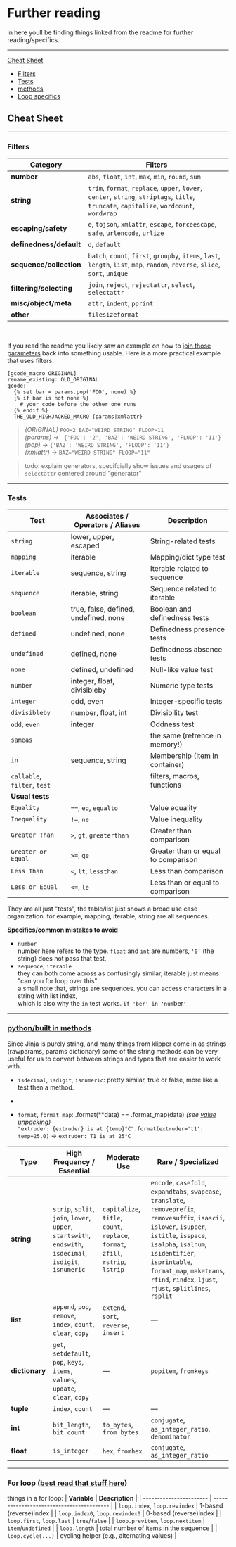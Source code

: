 
# Further reading
in here youll be finding things linked from the readme for further reading/specifics.

---



[Cheat Sheet](#Cheat-Sheet)
  - [Filters](#Filters)
  - [Tests](#Tests)
  - [methods](#python/built-in-methods)
  - [Loop specifics](#For-loop)

## **Cheat Sheet**

---

### Filters

| **Category**            | **Filters**                                                                                                                                |
| ----------------------- | ------------------------------------------------------------------------------------------------------------------------------------------ |
| **number**              | `abs`, `float`, `int`, `max`, `min`, `round`, `sum`                                                                                        |
| **string**              | `trim`, `format`, `replace`, `upper`, `lower`, `center`, `string`, `striptags`, `title`, `truncate`, `capitalize`, `wordcount`, `wordwrap` |
| **escaping/safety**     | `e`, `tojson`, `xmlattr`, `escape`, `forceescape`, `safe`, `urlencode`, `urlize`                                                           |
| **definedness/default** | `d`, `default`                                                                                                                             |
| **sequence/collection** | `batch`, `count`, `first`, `groupby`, `items`, `last`, `length`, `list`, `map`, `random`, `reverse`, `slice`, `sort`, `unique`             |
| **filtering/selecting** | `join`, `reject`, `rejectattr`, `select`, `selectattr`                                                                                     |
| **misc/object/meta**    | `attr`, `indent`, `pprint`                                                                                                                 |
| **other**               | `filesizeformat`                                                                                                                           |

<br>

If you read the readme you likely saw an example on how to [join those parameters](#2-complex-variable-types--advanced-filters) back into something usable.
Here is a more practical example that uses filters.

```nunjucks
[gcode_macro ORIGINAL]
rename_existing: OLD_ORIGINAL
gcode:
  {% set bar = params.pop('FOO', none) %}
  {% if bar is not none %}
    # your code before the other one runs
  {% endif %}
  THE_OLD_HIGHJACKED_MACRO {params|xmlattr}
```

> *(ORIGINAL)*     `FOO=2 BAZ="WEIRD STRING" FLOOP=11`<br>
> *(params)* -> ` {'FOO': '2', 'BAZ': 'WEIRD STRING', 'FLOOP': '11'}`<br>
> *(pop)* ->     `{'BAZ': 'WEIRD STRING', 'FLOOP': '11'}`<br>
> *(xmlattr)* ->   `BAZ="WEIRD STRING" FLOOP="11"`<br>

> todo: explain generators, specifcially show issues and usages of `selectattr` centered around "generator" 

---

### Tests

| **Test**                     | **Associates / Operators / Aliases**  | **Description**                      |
| ---------------------------- | ------------------------------------- | ------------------------------------ |
| `string`                     | lower, upper, escaped                 | String-related tests                 |
| `mapping`                    | iterable                              | Mapping/dict type test               |
| `iterable`                   | sequence, string                      | Iterable related to sequence         |
| `sequence`                   | iterable, string                      | Sequence related to iterable         |
| `boolean`                    | true, false, defined, undefined, none | Boolean and definedness tests        |
| `defined`                    | undefined, none                       | Definedness presence tests           |
| `undefined`                  | defined, none                         | Definedness absence tests            |
| `none`                       | defined, undefined                    | Null-like value test                 |
| `number`                     | integer, float, divisibleby           | Numeric type tests                   |
| `integer`                    | odd, even                             | Integer-specific tests               |
| `divisibleby`                | number, float, int                    | Divisibility test                    |
| `odd`, `even`                | integer                               | Oddness test                         |
| `sameas`                     |                                       | the same (refrence in memory!)       |
| `in`                         | sequence, string                      | Membership (item in container)       |
| `callable`, `filter`, `test` |                                       | filters, macros, functions           |
| **Usual tests**              |                                       |                                      |
| `Equality`                   | `==`, `eq`, `equalto`                 | Value equality                       |
| `Inequality`                 | `!=`, `ne`                            | Value inequality                     |
| `Greater Than`               | `>`, `gt`, `greaterthan`              | Greater than comparison              |
| `Greater or Equal`           | `>=`, `ge`                            | Greater than or equal to comparison  |
| `Less Than`                  | `<`, `lt`, `lessthan`                 | Less than comparison                 |
| `Less or Equal`              | `<=`, `le`                            | Less than or equal to comparison     |

They are all just "tests", the table/list just shows a broad use case organization.
for example, mapping, iterable, string are all sequences.

**Specifics/common mistakes to avoid**
- `number`<br>
  number here refers to the type. `float` and `int` are numbers, `'0'` (the string) does not pass that test.
- `sequence`, `iterable`<br>
  they can both come across as confusingly similar, iterable just means "can you for loop over this"<br>
  a small note that, strings are sequences. you can access characters in a string with list index,<br>
  which is also why the `in` test works. `if 'ber' in 'num`ber`'`

  
---

### [python/built in methods](https://docs.python.org/3/library/stdtypes.html#str.format)
Since Jinja is purely string, and many things from klipper come in as strings (rawparams, params dictionary) some of the string methods can be very useful for us to convert between strings and types that are easier to work with.
- `isdecimal`, `isdigit`, `isnumeric`: pretty similar, true or false, more like a test then a method.
- 

- `format`, `format_map`: .format(**data) == .format_map(data) *(see [value unpacking](url))*<br>
  `"extruder: {extruder} is at {temp}°C".format(extruder='t1': temp=25.0)` -> `extruder: T1 is at 25°C`

| **Type**       | **High Frequency / Essential**                                                                            | **Moderate Use**                                                                 | **Rare / Specialized**                                                                                                                                                                                                                                                                          |
| -------------- | --------------------------------------------------------------------------------------------------------- | -------------------------------------------------------------------------------- | ----------------------------------------------------------------------------------------------------------------------------------------------------------------------------------------------------------------------------------------------------------------------------------------------- |
| **string**     | `strip`, `split`, `join`, `lower`, `upper`, `startswith`, `endswith`, `isdecimal`, `isdigit`, `isnumeric` | `capitalize`, `title`, `count`, `replace`, `format`, `zfill`, `rstrip`, `lstrip` | `encode`, `casefold`, `expandtabs`, `swapcase`, `translate`, `removeprefix`, `removesuffix`, `isascii`, `islower`, `isupper`, `istitle`, `isspace`, `isalpha`, `isalnum`, `isidentifier`, `isprintable`, `format_map`, `maketrans`, `rfind`, `rindex`, `ljust`, `rjust`, `splitlines`, `rsplit` |
| **list**       | `append`, `pop`, `remove`, `index`, `count`, `clear`, `copy`                                              | `extend`, `sort`, `reverse`, `insert`                                            | —                                                                                                                                                                                                                                                                                               |
| **dictionary** | `get`, `setdefault`, `pop`, `keys`, `items`, `values`, `update`, `clear`, `copy`                          | —                                                                                | `popitem`, `fromkeys`                                                                                                                                                                                                                                                                           |
| **tuple**      | `index`, `count`                                                                                          | —                                                                                | —                                                                                                                                                                                                                                                                                               |
| **int**        | `bit_length`, `bit_count`                                                                                 | `to_bytes`, `from_bytes`                                                         | `conjugate`, `as_integer_ratio`, `denominator`                                                                                                                                                                                                                                                  |
| **float**      | `is_integer`                                                                                              | `hex`, `fromhex`                                                                 | `conjugate`, `as_integer_ratio`                                                                                                                                                                                                                                                                 |






---

### For loop ([best read that stuff here](https://jinja.palletsprojects.com/en/stable/templates/#for))

things in a for loop:
| **Variable**            | **Description**                           |
| ----------------------- | ----------------------------------------- |
| `loop.index`, `loop.revindex`       | 1-based (reverse)index        |
| `loop.index0`, `loop.revindex0`     | 0-based (reverse)index        |
| `loop.first`, `loop.last`           | `true`/`false`                |
| `loop.previtem`, `loop.nextitem`    | `ìtem`/`undefined`            |
| `loop.length`           | total number of items in the sequence     |
| `loop.cycle(...)`       | cycling helper (e.g., alternating values) |




